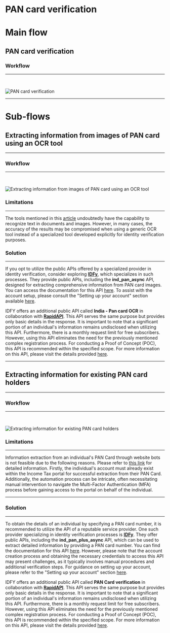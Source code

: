 # PAN card verification

# Main flow

## PAN card verification

### Workflow

---

<br/>

![PAN card verification](https://raw.githubusercontent.com/tirthyakamaldasgupta/pan-card-automation/main/docs/proposal/diagrams/workflows/sub-flows/Extracting%20information%20from%20images%20of%20PAN%20card%20using%20an%20OCR%20tool/workflow.png?token=GHSAT0AAAAAACC6GPVS66WUD2A6MQ45VH72ZDMFRSQ)

---

# Sub-flows

## Extracting information from images of PAN card using an OCR tool

---

### Workflow

---

<br/>

![Extracting information from images of PAN card using an OCR tool](https://raw.githubusercontent.com/tirthyakamaldasgupta/pan-card-automation/main/docs/proposal/diagrams/workflows/sub-flows/Extracting%20information%20from%20images%20of%20PAN%20card%20using%20an%20OCR%20tool/workflow.png?token=GHSAT0AAAAAACC6GPVSJNXTZGJN47S7H2T4ZDMICDQ)

### Limitations

---

The tools mentioned in this [article](https://nanonets.com/blog/ocr-software-best-ocr-software/#what-is-ocr-what-does-ocr-software-do) undoubtedly have the capability to recognize text in documents and images. However, in many cases, the accuracy of the results may be compromised when using a generic OCR tool instead of a specialized tool developed explicitly for identity verification purposes.

### Solution

---

If you opt to utilize the public APIs offered by a specialized provider in identity verification, consider exploring [**IDFy**](https://www.idfy.com), which specializes in such processes. They provide public APIs, including the **ind_pan_async** API, designed for extracting comprehensive information from PAN card images. You can access the documentation for this API [here](https://eve-api-docs.idfy.com/#f85fd504-623f-4479-8ece-db61939c41db). To assist with the account setup, please consult the "Setting up your account" section available [here](https://eve-api-docs.idfy.com/#intro).

IDFY offers an additional public API called **India - Pan card OCR** in collaboration with [**RapidAPI**](https://rapidapi.com/hub). This API serves the same purpose but provides only basic details in the response. It is important to note that a significant portion of an individual's information remains undisclosed when utilizing this API. Furthermore, there is a monthly request limit for free subscribers. However, using this API eliminates the need for the previously mentioned complex registration process. For conducting a Proof of Concept (POC), this API is recommended within the specified scope. For more information on this API, please visit the details provided [here](https://rapidapi.com/idfy-idfy-default/api/india-pan-card-ocr/).

---

## Extracting information for existing PAN card holders

---

### Workflow

---

<br/>

![Extracting information for existing PAN card holders](https://raw.githubusercontent.com/tirthyakamaldasgupta/pan-card-automation/main/docs/proposal/diagrams/workflows/sub-flows/Extracting%20information%20for%20existing%20PAN%20card%20holders/workflow.png?token=GHSAT0AAAAAACC6GPVTJYV7WHCTJDINNPSOZDMICSQ)

### Limitations

---

Information extraction from an individual's PAN Card through website bots is not feasible due to the following reasons. Please refer to [this link](https://indialends.com/pan-card/get-pan-card-details) for detailed information. Firstly, the individual's account must already exist within the Income Tax portal for successful extraction from their PAN Card. Additionally, the automation process can be intricate, often necessitating manual intervention to navigate the Multi-Factor Authentication (MFA) process before gaining access to the portal on behalf of the individual.

---

### Solution

---

To obtain the details of an individual by specifying a PAN card number, it is recommended to utilize the API of a reputable service provider. One such provider specializing in identity verification processes is [**IDFy**](https://www.idfy.com). They offer public APIs, including the **ind_pan_plus_async** API, which can be used to extract detailed information by providing a PAN card number. You can find the documentation for this API [here](https://eve-api-docs.idfy.com/#3ba6fb8f-f7d7-4059-af91-bc382a995bd1). However, please note that the account creation process and obtaining the necessary credentials to access this API may present challenges, as it typically involves manual procedures and additional verification steps. For guidance on setting up your account, please refer to the "Setting up your account" section [here](https://eve-api-docs.idfy.com/#intro).

IDFY offers an additional public API called **PAN Card verification** in collaboration with [**RapidAPI**](https://rapidapi.com/hub). This API serves the same purpose but provides only basic details in the response. It is important to note that a significant portion of an individual's information remains undisclosed when utilizing this API. Furthermore, there is a monthly request limit for free subscribers. However, using this API eliminates the need for the previously mentioned complex registration process. For conducting a Proof of Concept (POC), this API is recommended within the specified scope. For more information on this API, please visit the details provided [here](https://rapidapi.com/idfy-idfy-default/api/pan-card-verification1/).
